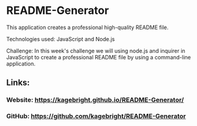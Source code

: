 # README-Generator
This application creates a professional high-quality README file. 

Technologies used: JavaScript and Node.js

Challenge: In this week's challenge we will using node.js and inquirer in JavaScript to create a professional README file by using a command-line application.

## Links:

### Website: https://kagebright.github.io/README-Generator/

### GitHub: https://github.com/kagebright/README-Generator
